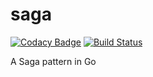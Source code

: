 # saga

[![Codacy Badge](https://api.codacy.com/project/badge/Grade/e7abb59c0b764604bf57cb1e33772751)](https://app.codacy.com/app/vanbong/saga?utm_source=github.com&utm_medium=referral&utm_content=bongnv/saga&utm_campaign=badger)
[![Build Status](https://travis-ci.org/bongnv/saga.svg?branch=master)](https://travis-ci.org/bongnv/saga)

A Saga pattern in Go
